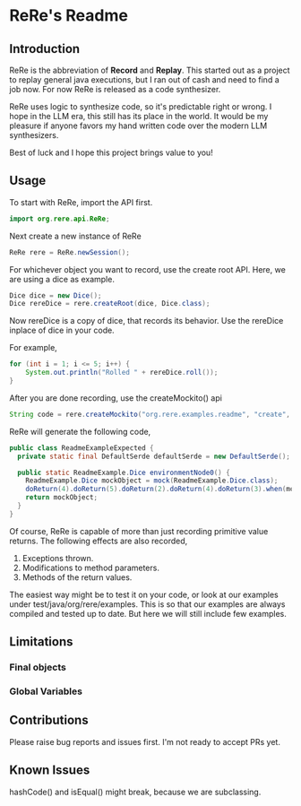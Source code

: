 # ReRe's Readme

## Introduction

ReRe is the abbreviation of **Record** and **Replay**. This started out as a project to replay general java executions, but I ran out of cash and need to find a job now. For now ReRe is released as a code synthesizer.

ReRe uses logic to synthesize code, so it's predictable right or wrong. I hope in the LLM era, this still has its place in the world. It would be my pleasure if anyone favors my hand written code over the modern LLM synthesizers.

Best of luck and I hope this project brings value to you!


## Usage

To start with ReRe, import the API first.

```java
import org.rere.api.ReRe;
```

Next create a new instance of ReRe

```java
ReRe rere = ReRe.newSession();
```

For whichever object you want to record, use the create root API. Here, we are using a dice as example.

```java
Dice dice = new Dice();
Dice rereDice = rere.createRoot(dice, Dice.class);
```

Now rereDice is a copy of dice, that records its behavior. Use the rereDice inplace of dice in your code.

For example,


```java
for (int i = 1; i <= 5; i++) {
    System.out.println("Rolled " + rereDice.roll());
}
```

After you are done recording, use the createMockito() api

```java
String code = rere.createMockito("org.rere.examples.readme", "create", "ReadmeExampleExpected");
```

ReRe will generate the following code,


```java
public class ReadmeExampleExpected {
  private static final DefaultSerde defaultSerde = new DefaultSerde();

  public static ReadmeExample.Dice environmentNode0() {
    ReadmeExample.Dice mockObject = mock(ReadmeExample.Dice.class);
    doReturn(4).doReturn(5).doReturn(2).doReturn(4).doReturn(3).when(mockObject).roll();
    return mockObject;
  }
}
```

Of course, ReRe is capable of more than just recording primitive value returns. The following effects are also recorded,

1. Exceptions thrown.
2. Modifications to method parameters.
3. Methods of the return values.

The easiest way might be to test it on your code, or look at our examples under test/java/org/rere/examples. This is so that our examples are always compiled and tested up to date. But here we will still include few examples.

## Limitations
### Final objects
### Global Variables

## Contributions

Please raise bug reports and issues first. I'm not ready to accept PRs yet.

## Known Issues
hashCode() and isEqual() might break, because we are subclassing.